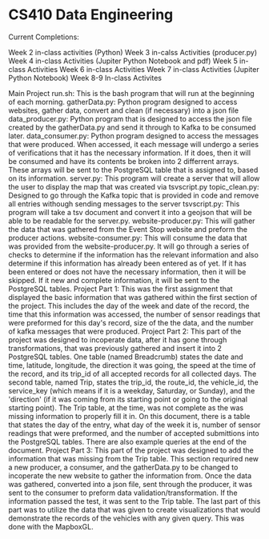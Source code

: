 # CS410 Data Engineering

Current Completions:

Week 2 in-class activities (Python) 
Week 3 in-calss Activities (producer.py)
Week 4 in-class Activities (Jupiter Python Notebook and pdf)
Week 5 in-class Activities 
Week 6 in-class Activities
Week 7 in-class Activities (Jupiter Python Notebook)
Week 8-9 In-class Activites 

Main Project
    run.sh: This is the bash program that will run at the beginning of each morning. 
    gatherData.py: Python program designed to access websites, gather data, convert and clean (if necessary) into a json file
    data_producer.py: Python program that is designed to access the json file created by the gatherData.py and send it through to Kafka to be consumed later. 
    data_consumer.py: Python program designed to access the messages that were produced. When accessed, it each message will undergo a series of verifications that it has the necessary information. If it does, then it will be consumed and have its contents be broken into 2 differrent arrays. These arrays will be sent to the PostgreSQL table that is assigned to, based on its information.
    server.py: This program will create a server that will allow the user to display the map that was created via tsvscript.py
    topic_clean.py: Designed to go through the Kafka topic that is provided in code and remove all entries withough sending messages to the server
    tsvscript.py: This program will take a tsv document and convert it into a geojson that will be able to be readable for the server.py.
    website-producer.py: This will gather the data that was gathered from the Event Stop website and preform the producer actions.
    website-consumer.py: This will consume the data that was provided from the website-producer.py. It will go through a series of checks to determine if the information has the relevant information and also determine if this information has already been entered as of yet. If it has been entered or does not have the necessary information, then it will be skipped. If it new and complete information, it will be sent to the PostgreSQL tables.
    Project Part 1: This was the first assignment that displayed the basic  information that was gathered within the first section of the project. This includes the day of the week and date of the record, the time that this information was accessed, the number of sensor readings that were preformed for this day's record, size of the the data, and the number of kafka messages that were produced. 
    Project Part 2: This part of the project was designed to incoperate data, after it has gone through transformations, that was previously gathered and insert it into 2 PostgreSQL tables. One table (named Breadcrumb) states the date and time, latitude, longitude, the direction it was going, the speed at the time of the record, and its trip_id of all accepted records for all collected days. The second table, named Trip, states the trip_id, the route_id, the vehicle_id, the service_key (which means if it is a weekday, Saturday, or Sunday), and the 'direction' (if it was coming from its starting point or going to the original starting point). The Trip table, at the time, was not complete as the was missing information to properly fill it in. On this document, there is a table that states the day of the entry, what day of the week it is, number of sensor readings that were preformed, and the number of accepted submittions into the PostgreSQL tables. There are also example queries at the end of the document. 
    Project Part 3: This part of the project was designed to add the information that was missing from the Trip table. This section requrired new a new producer, a consumer, and the gatherData.py to be changed to incoperate the new website to gather the information from. Once the data was gathered, converted into a json file, sent through the producer, it was sent to the consumer to preform data validation/transformation. If the information passed the test, it was sent to the Trip table. The last part of this part was to utilize the data that was given to create visualizations that would demonstrate  the records of the vehicles with any given query. This was done with the MapboxGL. 

